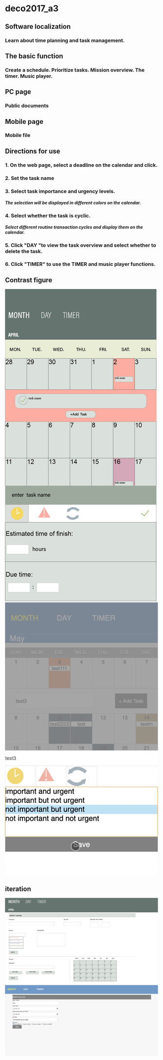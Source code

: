 # deco2017_a3
## Software localization
### Learn about time planning and task management.

## The basic function
### Create a schedule. Prioritize tasks. Mission overview. The timer. Music player.

## PC page
### Public documents

## Mobile page
### Mobile file

## Directions for use
### 1. On the web page, select a deadline on the calendar and click.
### 2. Set the task name
### 3. Select task importance and urgency levels.
##### The selection will be displayed in different colors on the calendar.
### 4. Select whether the task is cyclic.
##### Select different routine transaction cycles and display them on the calendar.
### 5. Click "DAY "to view the task overview and select whether to delete the task.
### 6. Click "TIMER" to use the TIMER and music player functions.

## Contrast figure
![image](mockup.jpg)
![image](mockup1.png)

## iteration
![image](mockup2.jpg)
![image](mockup3.png)
